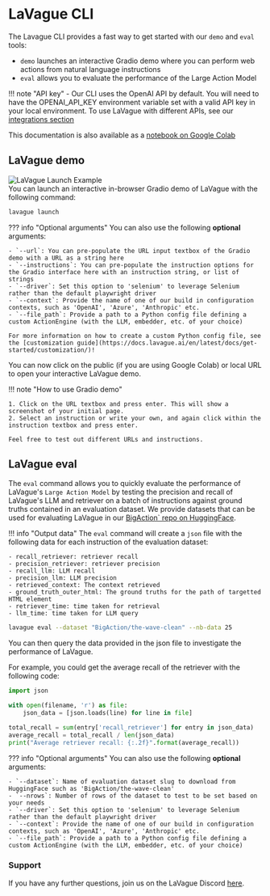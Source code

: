 # LaVague CLI

The Lavague CLI provides a fast way to get started with our `demo` and `eval` tools:

-  `demo` launches an interactive Gradio demo where you can perform web actions from natural language instructions
- `eval` allows you to evaluate the performance of the Large Action Model

!!! note "API key"
    - Our CLI uses the OpenAI API by default. You will need to have the OPENAI_API_KEY environment variable set  with a valid API key in your local environment.
    To use LaVague with different APIs, see our [integrations section](https://docs.lavague.ai/en/latest/docs/integrations/home/)


This documentation is also available as a [notebook on Google Colab](https://colab.research.google.com/github/lavague-ai/lavague/blob/main/docs/docs/get-started/notebooks/cli.ipynb)

## LaVague demo
<div>
    <img src="https://raw.githubusercontent.com/lavague-ai/lavague/main/docs/assets/lavague_launch_hn.gif" alt="LaVague Launch Example">
</div>
You can launch an interactive in-browser Gradio demo of LaVague with the following command:

```bash
lavague launch
```

??? info "Optional arguments"
    You can also use the following **optional** arguments:

    - `--url`: You can pre-populate the URL input textbox of the Gradio demo with a URL as a string here
    - `--instructions`: You can pre-populate the instruction options for the Gradio interface here with an instruction string, or list of strings
    - `--driver`: Set this option to 'selenium' to leverage Selenium rather than the default playwright driver
    - `--context`: Provide the name of one of our build in configuration contexts, such as 'OpenAI', 'Azure', 'Anthropic' etc.
    - `--file_path`: Provide a path to a Python config file defining a custom ActionEngine (with the LLM, embedder, etc. of your choice)

    For more information on how to create a custom Python config file, see the [customization guide](https://docs.lavague.ai/en/latest/docs/get-started/customization/)!

You can now click on the public (if you are using Google Colab) or local URL to open your interactive LaVague demo.

!!! note "How to use Gradio demo"

    1. Click on the URL textbox and press enter. This will show a screenshot of your initial page.
    2. Select an instruction or write your own, and again click within the instruction textbox and press enter.

    Feel free to test out different URLs and instructions.

## LaVague eval

The `eval` command allows you to quickly evaluate the performance of LaVague's `Large Action Model` by testing the precision and recall of LaVague's LLM and retriever on a batch of instructions against ground truths contained in an evaluation dataset. We provide datasets that can be used for evaluating LaVague in our [BigAction` repo on HuggingFace](https://huggingface.co/BigAction).

!!! info "Output data"
    The `eval` command will create a `json` file with the following data for each instruction of the evaluation dataset:

    - recall_retriever: retriever recall
    - precision_retriever: retriever precision
    - recall_llm: LLM recall
    - precision_llm: LLM precision
    - retrieved_context: The context retrieved
    - ground_truth_outer_html: The ground truths for the path of targetted HTML element
    - retriever_time: time taken for retrieval
    - llm_time: time taken for LLM query

```bash
lavague eval --dataset "BigAction/the-wave-clean" --nb-data 25
```

You can then query the data provided in the json file to investigate the performance of LaVague.

For example, you could get the average recall of the retriever with the following code:

```python
import json

with open(filename, 'r') as file:
    json_data = [json.loads(line) for line in file]

total_recall = sum(entry['recall_retriever'] for entry in json_data)
average_recall = total_recall / len(json_data)
print("Average retriever recall: {:.2f}".format(average_recall))
```

??? info "Optional arguments"
    You can also use the following **optional** arguments:

    - `--dataset`: Name of evaluation dataset slug to download from HuggingFace such as 'BigAction/the-wave-clean'
    - `--nrows`: Number of rows of the dataset to test to be set based on your needs
    - `--driver`: Set this option to 'selenium' to leverage Selenium rather than the default playwright driver
    - `--context`: Provide the name of one of our build in configuration contexts, such as 'OpenAI', 'Azure', 'Anthropic' etc.
    - `--file_path`: Provide a path to a Python config file defining a custom ActionEngine (with the LLM, embedder, etc. of your choice)

### Support

If you have any further questions, join us on the LaVague Discord [here](https://discord.com/invite/SDxn9KpqX9).